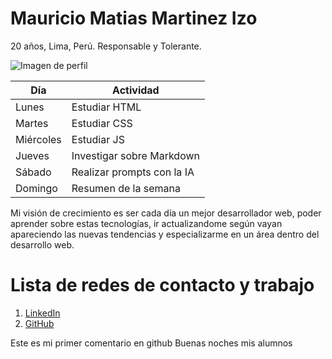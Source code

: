# Mauricio Matias Martinez Izo

20 años, Lima, Perú. Responsable y Tolerante.

![Imagen de perfil](https://avatars.githubusercontent.com/u/130617629?v=4)

| Día       | Actividad                  |
|-----------|----------------------------|
| Lunes     | Estudiar HTML              |
| Martes    | Estudiar CSS               |
| Miércoles | Estudiar JS                |
| Jueves    | Investigar sobre Markdown  |
| Sábado    | Realizar prompts con la IA |
| Domingo   | Resumen de la semana       |

Mi visión de crecimiento es ser cada día un mejor desarrollador web, poder aprender sobre estas tecnologías, ir actualizandome según vayan apareciendo las nuevas tendencias y especializarme en un área dentro del desarrollo web.

# Lista de redes de contacto y trabajo
1. [LinkedIn](https://www.linkedin.com/in/mauricio-martinez-izo-823914291/)
2. [GitHub](https://github.com/Mauricio120704)

Este es mi primer comentario en github
Buenas noches mis alumnos